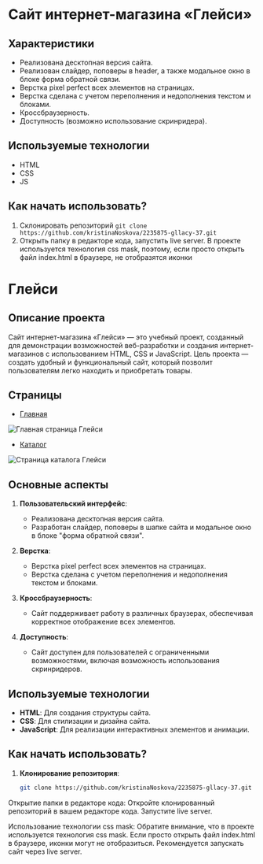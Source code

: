 # Сайт интернет-магазина «Глейси»



## Характеристики
  
* Реализована десктопная версия сайта.
* Реализован слайдер, поповеры в header, а также модальное окно в блоке форма обратной связи.
* Верстка pixel perfect всех элементов на страницах.
* Верстка сделана с учетом переполнения и недополнения текстом и блоками.
* Кроссбраузерность.
* Доступность (возможно использование скринридера).

## Используемые технологии
* HTML
* CSS
* JS

## Как начать использовать?
1. Склонировать репозиторий
```git clone https://github.com/kristinaNoskova/2235875-gllacy-37.git```
2. Открыть папку в редакторе кода, запустить live server. В проекте используется технология css mask, поэтому, если просто открыть файл index.html  в браузере, не отобразятся иконки
   

# Глейси

## Описание проекта

Сайт интернет-магазина «Глейси» — это учебный проект, созданный для демонстрации возможностей веб-разработки и создания интернет-магазинов с использованием HTML, CSS и JavaScript. Цель проекта — создать удобный и функциональный сайт, который позволит пользователям легко находить и приобретать товары.

## Страницы

* [Главная](https://kristinanoskova.github.io/2235875-gllacy-37/#)
  
<image src="images/2024-10-11_11-48-52.png" alt="Главная страница Глейси">

* [Каталог](https://kristinanoskova.github.io/2235875-gllacy-37/catalog.html)

<image src="images/2024-10-11_11-49-29.png" alt="Страница каталога Глейси">

## Основные аспекты

1. **Пользовательский интерфейс**:
   - Реализована десктопная версия сайта.
   - Разработан слайдер, поповеры в шапке сайта и модальное окно в блоке "форма обратной связи".

2. **Верстка**:
   - Верстка pixel perfect всех элементов на страницах.
   - Верстка сделана с учетом переполнения и недополнения текстом и блоками.

3. **Кроссбраузерность**:
   - Сайт поддерживает работу в различных браузерах, обеспечивая корректное отображение всех элементов.

4. **Доступность**:
   - Сайт доступен для пользователей с ограниченными возможностями, включая возможность использования скринридеров.

## Используемые технологии

- **HTML**: Для создания структуры сайта.
- **CSS**: Для стилизации и дизайна сайта.
- **JavaScript**: Для реализации интерактивных элементов и анимации.

## Как начать использовать?

1. **Клонирование репозитория**:
   ```sh
   git clone https://github.com/kristinaNoskova/2235875-gllacy-37.git
Открытие папки в редакторе кода: Откройте клонированный репозиторий в вашем редакторе кода. Запустите live server.

Использование технологии css mask: Обратите внимание, что в проекте используется технология css mask. Если просто открыть файл index.html в браузере, иконки могут не отобразиться. Рекомендуется запускать сайт через live server.
